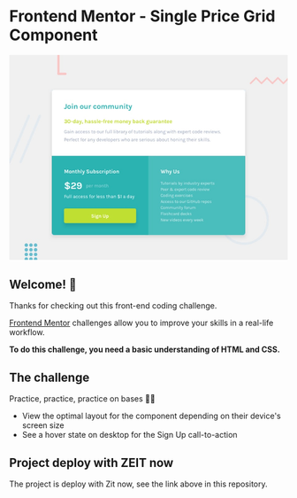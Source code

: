 # Frontend Mentor - Single Price Grid Component

![Design preview for the Single Price Grid Component coding challenge](./design/desktop-preview.jpg)

## Welcome! 👋

Thanks for checking out this front-end coding challenge.

[Frontend Mentor](https://www.frontendmentor.io) challenges allow you to improve your skills in a real-life workflow.

**To do this challenge, you need a basic understanding of HTML and CSS.**

## The challenge

Practice, practice, practice on bases 👩‍💻

- View the optimal layout for the component depending on their device's screen size
- See a hover state on desktop for the Sign Up call-to-action


## Project deploy with ZEIT now 

The project is deploy with Zit now, see the link above in this repository.